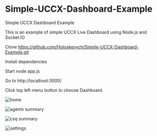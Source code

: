 # Simple-UCCX-Dashboard-Example
Simple UCCX Dashboard Example


This is an example of simple UCCX Live Dashboard using Node.js and Socket.IO

Clone https://github.com/Holoskevych/Simple-UCCX-Dashboard-Example.git

Install dependencies

Start node app.js


Go to http://localhost:3000/

Click top left menu button to choose Dashboard.



![home](https://user-images.githubusercontent.com/31503217/30540217-d522effa-9c7e-11e7-95f2-acbb9fe6b88a.png)

![agents summary](https://user-images.githubusercontent.com/31503217/30540216-d4d89c34-9c7e-11e7-8104-cafe3ece1714.png)

![csq summary](https://user-images.githubusercontent.com/31503217/30540219-d5461ca0-9c7e-11e7-9ded-74b80cb72d52.png)

![settings](https://user-images.githubusercontent.com/31503217/30540218-d54507de-9c7e-11e7-9539-a9077725add7.png)